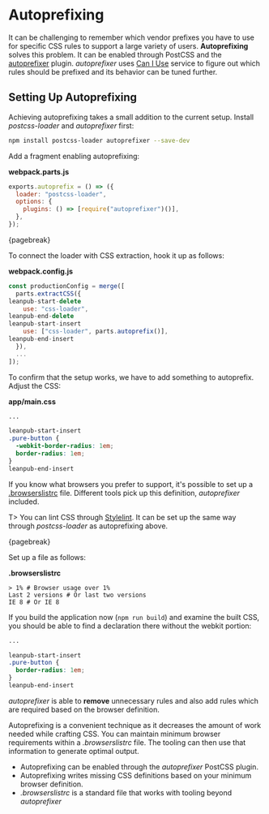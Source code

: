 # Autoprefixing

It can be challenging to remember which vendor prefixes you have to use for specific CSS rules to support a large variety of users. **Autoprefixing** solves this problem. It can be enabled through PostCSS and the [autoprefixer](https://www.npmjs.com/package/autoprefixer) plugin. *autoprefixer* uses [Can I Use](http://caniuse.com/) service to figure out which rules should be prefixed and its behavior can be tuned further.

## Setting Up Autoprefixing

Achieving autoprefixing takes a small addition to the current setup. Install *postcss-loader* and *autoprefixer* first:

```bash
npm install postcss-loader autoprefixer --save-dev
```

Add a fragment enabling autoprefixing:

**webpack.parts.js**

```javascript
exports.autoprefix = () => ({
  loader: "postcss-loader",
  options: {
    plugins: () => [require("autoprefixer")()],
  },
});
```

{pagebreak}

To connect the loader with CSS extraction, hook it up as follows:

**webpack.config.js**

```javascript
const productionConfig = merge([
  parts.extractCSS({
leanpub-start-delete
    use: "css-loader",
leanpub-end-delete
leanpub-start-insert
    use: ["css-loader", parts.autoprefix()],
leanpub-end-insert
  }),
  ...
]);
```

To confirm that the setup works, we have to add something to autoprefix. Adjust the CSS:

**app/main.css**

```css
...

leanpub-start-insert
.pure-button {
  -webkit-border-radius: 1em;
  border-radius: 1em;
}
leanpub-end-insert
```

If you know what browsers you prefer to support, it's possible to set up a [.browserslistrc](https://www.npmjs.com/package/browserslist) file. Different tools pick up this definition, *autoprefixer* included.

T> You can lint CSS through [Stylelint](http://stylelint.io/). It can be set up the same way through *postcss-loader* as autoprefixing above.

{pagebreak}

Set up a file as follows:

**.browserslistrc**

```
> 1% # Browser usage over 1%
Last 2 versions # Or last two versions
IE 8 # Or IE 8
```

If you build the application now (`npm run build`) and examine the built CSS, you should be able to find a declaration there without the webkit portion:

```css
...

leanpub-start-insert
.pure-button {
  border-radius: 1em;
}
leanpub-end-insert
```

*autoprefixer* is able to **remove** unnecessary rules and also add rules which are required based on the browser definition.



Autoprefixing is a convenient technique as it decreases the amount of work needed while crafting CSS. You can maintain minimum browser requirements within a *.browserslistrc* file. The tooling can then use that information to generate optimal output.



* Autoprefixing can be enabled through the *autoprefixer* PostCSS plugin.
* Autoprefixing writes missing CSS definitions based on your minimum browser definition.
* *.browserslistrc* is a standard file that works with tooling beyond *autoprefixer*
